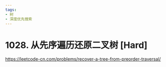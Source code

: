 ```yaml
---
tags:
- 树
- 深度优先搜索
---
```


# 1028. 从先序遍历还原二叉树 [Hard]

<https://leetcode-cn.com/problems/recover-a-tree-from-preorder-traversal/>
